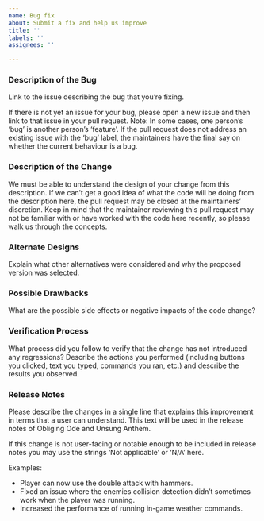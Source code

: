```yaml
---
name: Bug fix
about: Submit a fix and help us improve
title: ''
labels: ''
assignees: ''

---
```


### Description of the Bug

Link to the issue describing the bug that you’re fixing.

If there is not yet an issue for your bug, please open a new issue and then link to that issue in your pull request. Note: In some cases, one person’s ‘bug’ is another person’s ‘feature’. If the pull request does not address an existing issue with the ‘bug’ label, the maintainers have the final say on whether the current behaviour is a bug.

### Description of the Change

We must be able to understand the design of your change from this description. If we can’t get a good idea of what the code will be doing from the description here, the pull request may be closed at the maintainers’ discretion. Keep in mind that the maintainer reviewing this pull request may not be familiar with or have worked with the code here recently, so please walk us through the concepts.

### Alternate Designs

Explain what other alternatives were considered and why the proposed version was selected.

### Possible Drawbacks

What are the possible side effects or negative impacts of the code change?

### Verification Process

What process did you follow to verify that the change has not introduced any regressions? Describe the actions you performed (including buttons you clicked, text you typed, commands you ran, etc.) and describe the results you observed.

### Release Notes

Please describe the changes in a single line that explains this improvement in terms that a user can understand. This text will be used in the release notes of Obliging Ode and Unsung Anthem.

If this change is not user-facing or notable enough to be included in release notes you may use the strings ‘Not applicable’ or ‘N/A’ here.

Examples:

- Player can now use the double attack with hammers.
- Fixed an issue where the enemies collision detection didn’t sometimes work when the player was running.
- Increased the performance of running in-game weather commands.
